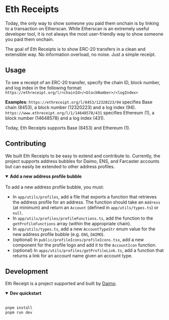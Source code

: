 # Eth Receipts

Today, the only way to show someone you paid them onchain is by linking to a transaction on Etherscan. While Etherscan is an extremely useful developer tool, it is not always the most user-friendly way to show someone you paid them onchain.

The goal of Eth Receipts is to show ERC-20 transfers in a clean and extensible way. No information overload, no noise. Just a simple receipt.

## Usage

To see a receipt of an ERC-20 transfer, specify the chain ID, block number, and log index in the following format:
`https://ethreceipt.org/l/<chainId>/<blockNumber>/<logIndex>`

**Examples**: `https://ethreceipt.org/l/8453/12320223/94` specifies Base chain (8453), a block number (12320223) and a log index (94). `https://www.ethreceipt.org/l/1/14648578/431` specifies Ethereum (1), a block number (14648578) and a log index (431).

Today, Eth Receipts supports Base (8453) and Ethereum (1).

## Contributing

We built Eth Receipts to be easy to extend and contribute to. Currently, the project supports address bubbles for Daimo, ENS, and Farcaster accounts but can easily be extended to other address profiles.

<details open>
<summary><strong>Add a new address profile bubble</strong></summary>
<br>
To add a new address profile bubble, you must:

- In `app/utils/profiles`, add a file that exports a function that retrieves the address profile for an address. The function should take an `Address` (at minimum) and return an `Account` (defined in `app/utils/types.ts`) or `null`.
- In `app/utils/profiles/profileFunctions.ts`, add the function to the `getProfileFunctions` array (within the appropriate chain).
- In `app/utils/types.ts`, add a new `AccountTypeStr` enum value for the new address profile bubble (e.g. `ENS`, `DAIMO`).
- (optional) In `public/profileIcons/profileIcons.tsx`, add a new component for the profile logo and add it to the `AccountIcon` function.
- (optional) In `apps/utils/profiles/getProfileLink.ts`, add a function that returns a link for an account name given an account type.
</details>

## Development

Eth Receipt is a project supported and built by [Daimo](https://daimo.com).

<details open>
<summary><strong>Dev quickstart</strong></summary>
<br>

```sh
pnpm install
pnpm run dev
```

</details>

